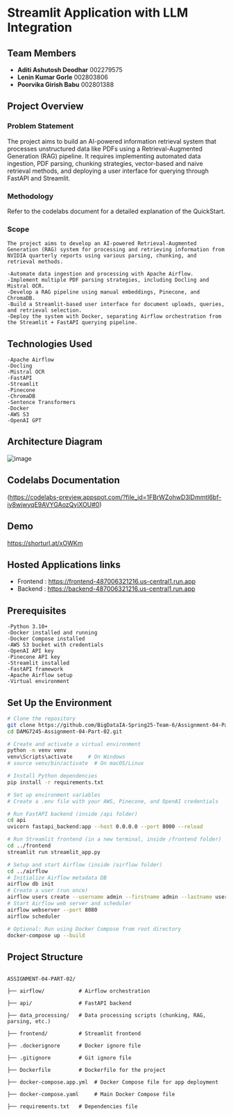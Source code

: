 # Streamlit Application with LLM Integration

## Team Members
- **Aditi Ashutosh Deodhar**  002279575  
- **Lenin Kumar Gorle**       002803806  
- **Poorvika Girish Babu**    002801388  

## Project Overview
### Problem Statement
The project aims to build an AI-powered information retrieval system that processes unstructured data like PDFs using a Retrieval-Augmented Generation (RAG) pipeline. It requires implementing automated data ingestion, PDF parsing, chunking strategies, vector-based and naive retrieval methods, and deploying a user interface for querying through FastAPI and Streamlit.

### Methodology
Refer to the codelabs document for a detailed explanation of the QuickStart.

### Scope
```
The project aims to develop an AI-powered Retrieval-Augmented Generation (RAG) system for processing and retrieving information from NVIDIA quarterly reports using various parsing, chunking, and retrieval methods.

-Automate data ingestion and processing with Apache Airflow.
-Implement multiple PDF parsing strategies, including Docling and Mistral OCR.
-Develop a RAG pipeline using manual embeddings, Pinecone, and ChromaDB.
-Build a Streamlit-based user interface for document uploads, queries, and retrieval selection.
-Deploy the system with Docker, separating Airflow orchestration from the Streamlit + FastAPI querying pipeline.
```

## Technologies Used
```
-Apache Airflow
-Docling
-Mistral OCR
-FastAPI
-Streamlit
-Pinecone
-ChromaDB
-Sentence Transformers
-Docker
-AWS S3
-OpenAI GPT
```
  

## Architecture Diagram
![image](https://github.com/user-attachments/assets/360ec6d9-2d02-4801-ab6b-fad9950ea999)


## Codelabs Documentation
(https://codelabs-preview.appspot.com/?file_id=1FBrWZohwD3lDmmtl6bf-iy8wjwyqE9AVYGAozQyiXOU#0)

## Demo
https://shorturl.at/xOWKm

## Hosted Applications links 
- Frontend : https://frontend-487006321216.us-central1.run.app
- Backend : https://backend-487006321216.us-central1.run.app

## Prerequisites
```
-Python 3.10+
-Docker installed and running
-Docker Compose installed
-AWS S3 bucket with credentials
-OpenAI API key
-Pinecone API key
-Streamlit installed
-FastAPI framework
-Apache Airflow setup
-Virtual environment
```
  

## Set Up the Environment
```sh
# Clone the repository
git clone https://github.com/BigDataIA-Spring25-Team-6/Assignment-04-Part-02.git
cd DAMG7245-Assignment-04-Part-02.git

# Create and activate a virtual environment
python -m venv venv
venv\Scripts\activate     # On Windows
# source venv/bin/activate  # On macOS/Linux

# Install Python dependencies
pip install -r requirements.txt

# Set up environment variables
# Create a .env file with your AWS, Pinecone, and OpenAI credentials

# Run FastAPI backend (inside /api folder)
cd api
uvicorn fastapi_backend:app --host 0.0.0.0 --port 8000 --reload

# Run Streamlit frontend (in a new terminal, inside /frontend folder)
cd ../frontend
streamlit run streamlit_app.py

# Setup and start Airflow (inside /airflow folder)
cd ../airflow
# Initialize Airflow metadata DB
airflow db init
# Create a user (run once)
airflow users create --username admin --firstname admin --lastname user --role Admin --email admin@example.com --password admin
# Start Airflow web server and scheduler
airflow webserver --port 8080
airflow scheduler

# Optional: Run using Docker Compose from root directory
docker-compose up --build

```

## Project Structure

```

ASSIGNMENT-04-PART-02/

├── airflow/           # Airflow orchestration

├── api/               # FastAPI backend

├── data_processing/   # Data processing scripts (chunking, RAG, parsing, etc.)

├── frontend/          # Streamlit frontend

├── .dockerignore      # Docker ignore file

├── .gitignore         # Git ignore file

├── Dockerfile         # Dockerfile for the project

├── docker-compose.app.yml  # Docker Compose file for app deployment

├── docker-compose.yaml     # Main Docker Compose file

├── requirements.txt   # Dependencies file

```
 
